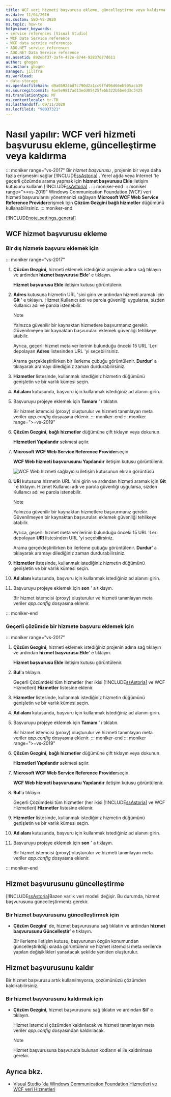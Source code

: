 ```yaml
---
title: WCF veri hizmeti başvurusu ekleme, güncelleştirme veya kaldırma
ms.date: 11/04/2016
ms.custom: SEO-VS-2020
ms.topic: how-to
helpviewer_keywords:
- service references [Visual Studio]
- WCF Data Service reference
- WCF data service references
- ADO.NET service references
- ADO.NET Data Service reference
ms.assetid: 892ebf37-3af4-472e-8744-92837677d611
author: ghogen
ms.author: ghogen
manager: jillfra
ms.workload:
- data-storage
ms.openlocfilehash: d9a05924bd7c790d2a1cc9ffd96d66eb905acb39
ms.sourcegitcommit: 4ae5e9817ad13edd05425febb322b5be6d3c3425
ms.translationtype: MT
ms.contentlocale: tr-TR
ms.lasthandoff: 09/11/2020
ms.locfileid: "90037321"
---
```

# <a name="how-to-add-update-or-remove-a-wcf-data-service-reference"></a>Nasıl yapılır: WCF veri hizmeti başvurusu ekleme, güncelleştirme veya kaldırma

::: moniker range="vs-2017"
Bir *hizmet başvurusu* , projenin bir veya daha fazla erişmesini sağlar [!INCLUDE[ssAstoria](../data-tools/includes/ssastoria_md.md)] . Yerel ağda veya Internet 'te geçerli çözümde arama yapmak için **hizmet başvurusu Ekle** iletişim kutusunu kullanın [!INCLUDE[ssAstoria](../data-tools/includes/ssastoria_md.md)] .
::: moniker-end
::: moniker range=">=vs-2019"
Windows Communication Foundation (WCF) veri hizmeti başvurularını yönetmenizi sağlayan **Microsoft WCF Web Service Reference Provider**erişmek Için **Çözüm Gezgini** **bağlı hizmetler** düğümünü kullanabilirsiniz.
::: moniker-end

[!INCLUDE[note_settings_general](../data-tools/includes/note_settings_general_md.md)]

## <a name="add-a-wcf-service-reference"></a>WCF hizmet başvurusu ekleme

### <a name="to-add-a-reference-to-an-external-service"></a>Bir dış hizmete başvuru eklemek için

::: moniker range="vs-2017"

1. **Çözüm Gezgini**, hizmeti eklemek istediğiniz projenin adına sağ tıklayın ve ardından **hizmet başvurusu Ekle**' e tıklayın.

   **Hizmet başvurusu Ekle** iletişim kutusu görüntülenir.

1. **Adres** kutusuna hizmetin URL 'sini girin ve ardından hizmeti aramak için **Git** ' e tıklayın. Hizmet Kullanıcı adı ve parola güvenliği uygularsa, sizden Kullanıcı adı ve parola istenebilir.

    > [!NOTE]
    > Yalnızca güvenilir bir kaynaktan hizmetlere başvurmanız gerekir. Güvenilmeyen bir kaynaktan başvuruları eklemek güvenliği tehlikeye atabilir.

     Ayrıca, geçerli hizmet meta verilerinin bulunduğu önceki 15 URL 'Leri depolayan **Adres** listesinden URL 'yi seçebilirsiniz.

     Arama gerçekleştirilirken bir ilerleme çubuğu görüntülenir. **Durdur**' a tıklayarak aramayı dilediğiniz zaman durdurabilirsiniz.

1. **Hizmetler** listesinde, kullanmak istediğiniz hizmetin düğümünü genişletin ve bir varlık kümesi seçin.

1. **Ad alanı** kutusunda, başvuru için kullanmak istediğiniz ad alanını girin.

1. Başvuruyu projeye eklemek için **Tamam** ' ı tıklatın.

     Bir hizmet istemcisi (proxy) oluşturulur ve hizmeti tanımlayan meta veriler *app.config* dosyasına eklenir.
::: moniker-end
::: moniker range=">=vs-2019"
1. **Çözüm Gezgini**, **bağlı hizmetler** düğümüne çift tıklayın veya dokunun.

   **Hizmetleri Yapılandır** sekmesi açılır.

1. **Microsoft WCF Web Service Reference Provider**seçin.

   **WCF Web hizmeti başvurusunu Yapılandır** iletişim kutusu görüntülenir.

   ![WCF Web hizmeti sağlayıcısı iletişim kutusunun ekran görüntüsü](media/vs-2019/configure-wcf-web-service-reference-dialog.png)


1. **URI** kutusuna hizmetin URL 'sini girin ve ardından hizmeti aramak için **Git** ' e tıklayın. Hizmet Kullanıcı adı ve parola güvenliği uygularsa, sizden Kullanıcı adı ve parola istenebilir.

    > [!NOTE]
    > Yalnızca güvenilir bir kaynaktan hizmetlere başvurmanız gerekir. Güvenilmeyen bir kaynaktan başvuruları eklemek güvenliği tehlikeye atabilir.

     Ayrıca, geçerli hizmet meta verilerinin bulunduğu önceki 15 URL 'Leri depolayan **URI** listesinden URL 'yi seçebilirsiniz.

     Arama gerçekleştirilirken bir ilerleme çubuğu görüntülenir. **Durdur**' a tıklayarak aramayı dilediğiniz zaman durdurabilirsiniz.

1. **Hizmetler** listesinde, kullanmak istediğiniz hizmetin düğümünü genişletin ve bir varlık kümesi seçin.

1. **Ad alanı** kutusunda, başvuru için kullanmak istediğiniz ad alanını girin.

1. Başvuruyu projeye eklemek için **son** ' a tıklayın.

     Bir hizmet istemcisi (proxy) oluşturulur ve hizmeti tanımlayan meta veriler *app.config* dosyasına eklenir.

::: moniker-end

### <a name="to-add-a-reference-to-a-service-in-the-current-solution"></a>Geçerli çözümde bir hizmete başvuru eklemek için

::: moniker range="vs-2017"

1. **Çözüm Gezgini**, hizmeti eklemek istediğiniz projenin adına sağ tıklayın ve ardından **hizmet başvurusu Ekle**' e tıklayın.

    **Hizmet başvurusu Ekle** iletişim kutusu görüntülenir.

1. **Bul**'a tıklayın.

    Geçerli Çözümdeki tüm hizmetler (her ikisi [!INCLUDE[ssAstoria](../data-tools/includes/ssastoria_md.md)] ve WCF Hizmetleri) **Hizmetler** listesine eklenir.

1. **Hizmetler** listesinde, kullanmak istediğiniz hizmetin düğümünü genişletin ve bir varlık kümesi seçin.

1. **Ad alanı** kutusunda, başvuru için kullanmak istediğiniz ad alanını girin.

1. Başvuruyu projeye eklemek için **Tamam** ' ı tıklatın.

    Bir hizmet istemcisi (proxy) oluşturulur ve hizmeti tanımlayan meta veriler *app.config* dosyasına eklenir.
::: moniker-end
::: moniker range=">=vs-2019"
1. **Çözüm Gezgini**, **bağlı hizmetler** düğümüne çift tıklayın veya dokunun. 

   **Hizmetleri Yapılandır** sekmesi açılır.

1. **Microsoft WCF Web Service Reference Provider**seçin.

   **WCF Web hizmeti başvurusunu Yapılandır** iletişim kutusu görüntülenir.

1. **Bul**'a tıklayın.

    Geçerli Çözümdeki tüm hizmetler (her ikisi [!INCLUDE[ssAstoria](../data-tools/includes/ssastoria_md.md)] ve WCF Hizmetleri) **Hizmetler** listesine eklenir.

1. **Hizmetler** listesinde, kullanmak istediğiniz hizmetin düğümünü genişletin ve bir varlık kümesi seçin.

1. **Ad alanı** kutusunda, başvuru için kullanmak istediğiniz ad alanını girin.

1. Başvuruyu projeye eklemek için **son** ' a tıklayın.

    Bir hizmet istemcisi (proxy) oluşturulur ve hizmeti tanımlayan meta veriler *app.config* dosyasına eklenir.

::: moniker-end

## <a name="update-a-service-reference"></a>Hizmet başvurusunu güncelleştirme

[!INCLUDE[ssAstoria](../data-tools/includes/ssastoria_md.md)]Bazen varlık veri modeli değişir. Bu durumda, hizmet başvurusunu güncelleştirmeniz gerekir.

### <a name="to-update-a-service-reference"></a>Bir hizmet başvurusunu güncelleştirmek için

- **Çözüm Gezgini**' de, hizmet başvurusunu sağ tıklatın ve ardından **hizmet başvurusunu Güncelleştir**' e tıklayın.

     Bir ilerleme iletişim kutusu, başvurunun özgün konumundan güncelleştirildiği sırada görüntülenir ve hizmet istemcisi meta verilerde yapılan değişiklikleri yansıtacak şekilde yeniden oluşturulur.

## <a name="remove-a-service-reference"></a>Hizmet başvurusunu kaldır

Bir hizmet başvurusu artık kullanılmıyorsa, çözümünüzü çözümden kaldırabilirsiniz.

### <a name="to-remove-a-service-reference"></a>Bir hizmet başvurusunu kaldırmak için

- **Çözüm Gezgini**, hizmet başvurusunu sağ tıklatın ve ardından **Sil**' e tıklayın.

     Hizmet istemcisi çözümden kaldırılacak ve hizmeti tanımlayan meta veriler *app.config* dosyasından kaldırılacak.

    > [!NOTE]
    > Hizmet başvurusuna başvuruda bulunan kodların el ile kaldırılması gerekir.

## <a name="see-also"></a>Ayrıca bkz.

- [Visual Studio 'da Windows Communication Foundation Hizmetleri ve WCF veri Hizmetleri](../data-tools/windows-communication-foundation-services-and-wcf-data-services-in-visual-studio.md)

